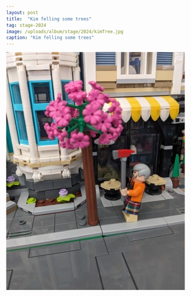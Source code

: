 ```yaml
---
layout: post
title:  "Kim felling some trees"
tag: stage-2024
image: /uploads/album/stage/2024/kimTree.jpg
caption: "Kim felling some trees"
---
```


![](/uploads/album/stage/2024/kimTree.jpg)
